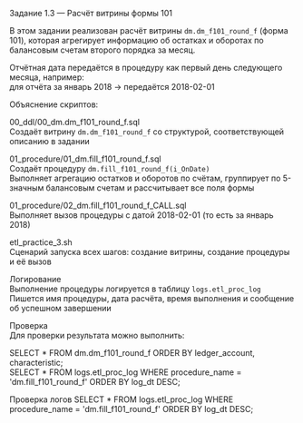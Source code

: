 Задание 1.3 — Расчёт витрины формы 101

В этом задании реализован расчёт витрины `dm.dm_f101_round_f` (форма 101), которая агрегирует информацию об остатках и оборотах по балансовым счетам второго порядка за месяц.

Отчётная дата передаётся в процедуру как первый день следующего месяца, например:  
для отчёта за январь 2018 → передаётся 2018-02-01

Объяснение скриптов:

00_ddl/00_dm.dm_f101_round_f.sql  
Создаёт витрину `dm.dm_f101_round_f` со структурой, соответствующей описанию в задании

01_procedure/01_dm.fill_f101_round_f.sql  
Создаёт процедуру `dm.fill_f101_round_f(i_OnDate)`  
Выполняет агрегацию остатков и оборотов по счётам, группирует по 5-значным балансовым счетам и рассчитывает все поля формы

01_procedure/02_dm.fill_f101_round_f_CALL.sql  
Выполняет вызов процедуры с датой 2018-02-01 (то есть за январь 2018)

etl_practice_3.sh  
Сценарий запуска всех шагов: создание витрины, создание процедуры и её вызов

Логирование  
Выполнение процедуры логируется в таблицу `logs.etl_proc_log`  
Пишется имя процедуры, дата расчёта, время выполнения и сообщение об успешном завершении

Проверка  
Для проверки результата можно выполнить:

SELECT * FROM dm.dm_f101_round_f ORDER BY ledger_account, characteristic;  
SELECT * FROM logs.etl_proc_log WHERE procedure_name = 'dm.fill_f101_round_f' ORDER BY log_dt DESC;

Проверка логов
SELECT * FROM logs.etl_proc_log
WHERE procedure_name = 'dm.fill_f101_round_f'
ORDER BY log_dt DESC;
